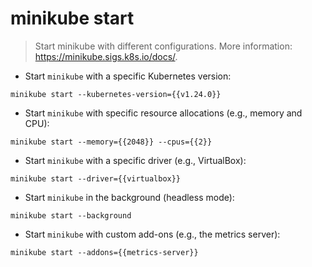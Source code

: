 # minikube start

> Start minikube with different configurations.
> More information: <https://minikube.sigs.k8s.io/docs/>.

- Start `minikube` with a specific Kubernetes version:

`minikube start --kubernetes-version={{v1.24.0}}`

- Start `minikube` with specific resource allocations (e.g., memory and CPU):

`minikube start --memory={{2048}} --cpus={{2}}`

- Start `minikube` with a specific driver (e.g., VirtualBox):

`minikube start --driver={{virtualbox}}`

- Start `minikube` in the background (headless mode):

`minikube start --background`

- Start `minikube` with custom add-ons (e.g., the metrics server):

`minikube start --addons={{metrics-server}}`
